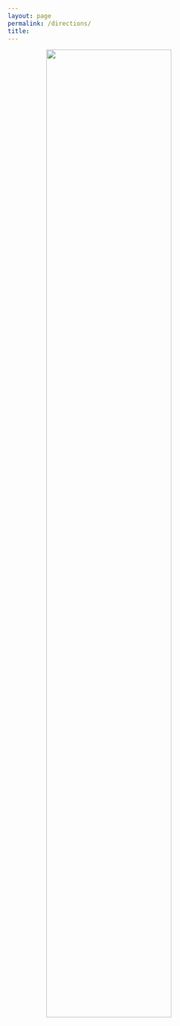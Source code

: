 ```yaml
---
layout: page
permalink: /directions/
title: 
---
```



<img src="{{site.baseurl}}/images/directions.png" class="center1">


<style>
.center1 {
  display: block;
  margin-left: auto;
  margin-right: auto;
  width: 70%;
}
</style>